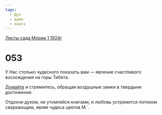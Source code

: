 ```yaml
---
tags:
  - Дух
  - дума
  - книга
---
```


[Листы сада Мории 1 1924г](/agni/1924)

# 053
У Нас столько чудесного показать вам — явление счастливого восхождения на горы Тибета.   

[Думайте](/tag/#дума) и стремитесь, обращая воздушные замки в твердыни достижения.   

Отдохни духом, не утомляйся книгами, и любовь устремится потоком сверкающим, являя чудеса цветов М.˙.   

